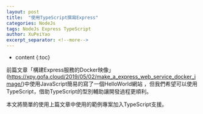 ```yaml
---
layout: post
title:  "使用TypeScript撰寫Express"
categories: NodeJs
tags: NodeJs Express TypeScript
author: XuPeiYao
excerpt_separator: <!--more-->
---
```


- content
{:toc}

前篇文章「構建Express服務的Docker映像」(https://xpy.gofa.cloud/2019/05/02/make_a_express_web_service_docker_image/)中使用JavaScript簡易的寫了一個HelloWorld網站
，但我們希望可以使用TypeScript，借助TypeScript的型別輔助讓開發過程更順利。

本文將簡單的使用上篇文章中使用的範例專案加入TypeScript支援。

<!--more-->

